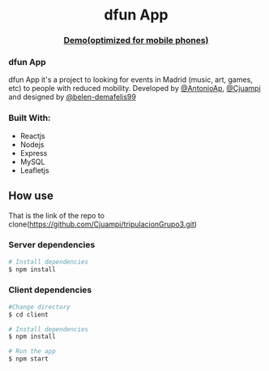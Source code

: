 <h1 align="center">dfun App</h1>
<div align="center">
  <h3><a href="http://dfunapp.herokuapp.com/">Demo(optimized for mobile phones)</a></h3>
</div>

### dfun App
dfun App it's a project to looking for events in Madrid (music, art, games, etc) to people with reduced mobility. Developed by [@AntonioAp](https://github.com/AntonioAp), [@Cjuampi](https://github.com/Cjuampi) and designed by [@belen-demafelis99](https://github.com/belen-demafelis99)

### Built With:
- Reactjs
- Nodejs
- Express
- MySQL
- Leafletjs

##  How use
That is the link of the repo to clone(https://github.com/Cjuampi/tripulacionGrupo3.git)

### Server dependencies
```bash
# Install dependencies
$ npm install
```
### Client dependencies
```bash
#Change directory 
$ cd client

# Install dependencies
$ npm install

# Run the app
$ npm start
